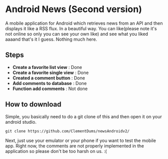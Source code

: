 # Android News (Second version)

A mobile application for Android which retrieves news from an API and then displays it like a RSS flux. In a beautiful way.
You can like(please note it's not online so only you can see your own like) and see what you liked aaaand that's it I guess. Nothing much here.

## Steps

* **Create a favorite list view** : Done
* **Create a favorite single view** : Done
* **Created a comment button** : Done
* **Add comments to database** : Done
* **Function add comments** : Not done


## How to download

Simple, you basically need to do a git clone of this and then open it on your android studio.
```
git clone https://github.com/ClementDums/newsAndroidv2/
```

Next, just use your emulator or your phone if you want to test the mobile app.
Right now, the comments are not properly implemented in the application so please don't be too harsh on us. :(
